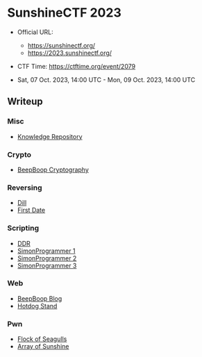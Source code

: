 # SunshineCTF 2023

- Official URL:
  - <https://sunshinectf.org/>
  - <https://2023.sunshinectf.org/>

- CTF Time: <https://ctftime.org/event/2079>

- Sat, 07 Oct. 2023, 14:00 UTC - Mon, 09 Oct. 2023, 14:00 UTC

## Writeup

### Misc

- [Knowledge Repository](./misc/Knowledge_Repository/index.md)

### Crypto

- [BeepBoop Cryptography](./crypto/BeepBoop_Cryptography/index.md)

### Reversing

- [Dill](./reversing/Dill/index.md)
- [First Date](./reversing/First_Date/index.md)

### Scripting

- [DDR](./scripting/DDR/index.md)
- [SimonProgrammer 1](./scripting/SimonProgrammer_1/index.md)
- [SimonProgrammer 2](./scripting/SimonProgrammer_2/index.md)
- [SimonProgrammer 3](./scripting/SimonProgrammer_3/index.md)

### Web

- [BeepBoop Blog](./web/BeepBoop_Blog/index.md)
- [Hotdog Stand](./web/Hotdog_Stand/index.md)

### Pwn

- [Flock of Seagulls](./pwn/Flock_of_Seagulls/index.md)
- [Array of Sunshine](./pwn/Array_of_Sunshine/index.md)
